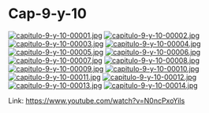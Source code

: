 # Cap-9-y-10
[![capitulo-9-y-10-00001.jpg](https://i.postimg.cc/zvhNQMyz/capitulo-9-y-10-00001.jpg)](https://postimg.cc/BPJRLm5k)
[![capitulo-9-y-10-00002.jpg](https://i.postimg.cc/gcLGrwNC/capitulo-9-y-10-00002.jpg)](https://postimg.cc/kDC0p5rs)
[![capitulo-9-y-10-00003.jpg](https://i.postimg.cc/tChytK0D/capitulo-9-y-10-00003.jpg)](https://postimg.cc/QHxRjndW)
[![capitulo-9-y-10-00004.jpg](https://i.postimg.cc/pd1tLx8V/capitulo-9-y-10-00004.jpg)](https://postimg.cc/v19K0J3C)
[![capitulo-9-y-10-00005.jpg](https://i.postimg.cc/gkPbJgwh/capitulo-9-y-10-00005.jpg)](https://postimg.cc/7bXWtMnP)
[![capitulo-9-y-10-00006.jpg](https://i.postimg.cc/15chND6j/capitulo-9-y-10-00006.jpg)](https://postimg.cc/KRzs6k0P)
[![capitulo-9-y-10-00007.jpg](https://i.postimg.cc/8zp8dsmP/capitulo-9-y-10-00007.jpg)](https://postimg.cc/rKPYMVHv)
[![capitulo-9-y-10-00008.jpg](https://i.postimg.cc/3xnst7tj/capitulo-9-y-10-00008.jpg)](https://postimg.cc/zyH2BmZ3)
[![capitulo-9-y-10-00009.jpg](https://i.postimg.cc/zfQ917ZV/capitulo-9-y-10-00009.jpg)](https://postimg.cc/4Kz86z3g)
[![capitulo-9-y-10-00010.jpg](https://i.postimg.cc/NMrZGXBb/capitulo-9-y-10-00010.jpg)](https://postimg.cc/ZB4wVC9y)
[![capitulo-9-y-10-00011.jpg](https://i.postimg.cc/wMXPLdtm/capitulo-9-y-10-00011.jpg)](https://postimg.cc/sG2wCq4j)
[![capitulo-9-y-10-00012.jpg](https://i.postimg.cc/SKnvV92q/capitulo-9-y-10-00012.jpg)](https://postimg.cc/wtd2j7Qb)
[![capitulo-9-y-10-00013.jpg](https://i.postimg.cc/FKkT0Q8H/capitulo-9-y-10-00013.jpg)](https://postimg.cc/wtH5dn9C)
[![capitulo-9-y-10-00014.jpg](https://i.postimg.cc/d18nSjqM/capitulo-9-y-10-00014.jpg)](https://postimg.cc/dkV8hdkn)

Link: https://www.youtube.com/watch?v=N0ncPxoYils

